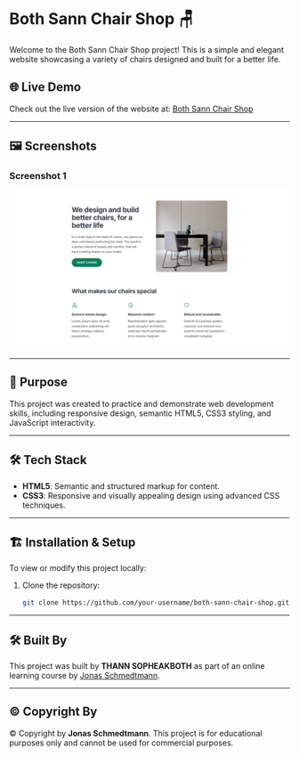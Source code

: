 # Both Sann Chair Shop 🪑

Welcome to the Both Sann Chair Shop project! This is a simple and elegant website showcasing a variety of chairs designed and built for a better life.

## 🌐 Live Demo

Check out the live version of the website at: [Both Sann Chair Shop](https://bothsann.github.io/omnifood-webiste/)

---

## 🖼️ Screenshots

### Screenshot 1
![Screenshot 1](screenshots/screenshot-1.PNG)

---

## 🎯 Purpose

This project was created to practice and demonstrate web development skills, including responsive design, semantic HTML5, CSS3 styling, and JavaScript interactivity.

---

## 🛠️ Tech Stack

- **HTML5**: Semantic and structured markup for content.
- **CSS3**: Responsive and visually appealing design using advanced CSS techniques.

---

## 🏗️ Installation & Setup

To view or modify this project locally:

1. Clone the repository:
   ```bash
   git clone https://github.com/your-username/both-sann-chair-shop.git

---

## 🛠️ Built By

This project was built by **THANN SOPHEAKBOTH** as part of an online learning course by [Jonas Schmedtmann](https://codingheroes.io/).

---

## ©️ Copyright By

© Copyright by **Jonas Schmedtmann**. This project is for educational purposes only and cannot be used for commercial purposes.
